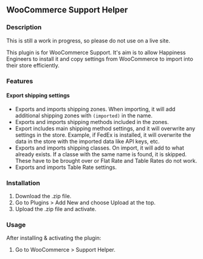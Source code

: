 ## WooCommerce Support Helper

### Description

This is still a work in progress, so please do not use on a live site.

This plugin is for WooCommerce Support. It's aim is to allow Happiness Engineers to install it and copy settings from WooCommerce to import into their store efficiently. 


### Features

#### Export shipping settings

* Exports and imports shipping zones. When importing, it will add additional shipping zones with `(imported)` in the name.
* Exports and imports shipping methods included in the zones.
* Export includes main shipping method settings, and it will overwrite any settings in the store. Example, if FedEx is installed, it will overwrite the data in the store with the imported data like API keys, etc.
* Exports and imports shipping classes. On import, it will add to what already exists. If a classe with the same name is found, it is skipped. These have to be brought over or Flat Rate and Table Rates do not work.
* Exports and imports Table Rate settings. 



### Installation

1. Download the .zip file.
1. Go to Plugins > Add New and choose Upload at the top.
1. Upload the .zip file and activate. 


### Usage

After installing & activating the plugin:

1. Go to WooCommerce > Support Helper.